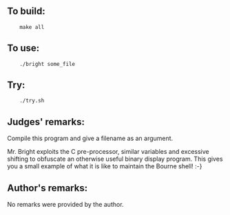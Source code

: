 ## To build:

```<!---sh-->
    make all
```


## To use:

```<!---sh-->
    ./bright some_file
```


## Try:

```<!---sh-->
    ./try.sh
```


## Judges' remarks:

Compile this program and give a filename as an argument.

Mr. Bright exploits the C pre-processor, similar variables and
excessive shifting to obfuscate an otherwise useful binary display
program.  This gives you a small example of what it is like to
maintain the Bourne shell! :-}


## Author's remarks:

No remarks were provided by the author.


<!--

    Copyright © 1984-2024 by Landon Curt Noll. All Rights Reserved.

    You are free to share and adapt this file under the terms of this license:

	Creative Commons Attribution-ShareAlike 4.0 International (CC BY-SA 4.0)

    For more information, see:

	https://creativecommons.org/licenses/by-sa/4.0/

-->
